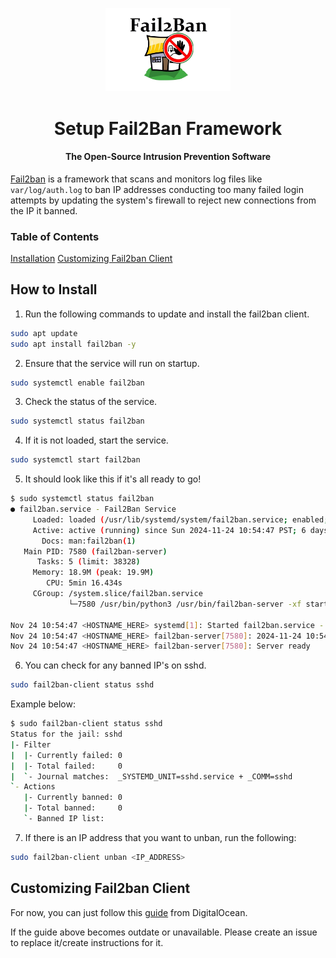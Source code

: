 <div align="center">
  <p><a href="https://github.com/fail2ban/fail2ban"><img alt="pi-hole" src="../media/services/fail2ban.png" width="200px"/></a></p>
  <h1>Setup Fail2Ban Framework</h1>
  <h4>The Open-Source Intrusion Prevention Software</h4>
</div>

[Fail2ban](https://github.com/fail2ban/fail2ban) is a framework that scans and monitors log files like `var/log/auth.log` to ban IP addresses conducting too many failed login attempts by updating the system's firewall to reject new connections from the IP it banned.

### Table of Contents
[Installation](#how-to-install)
[Customizing Fail2ban Client](#customizing-fail2ban-client)

## How to Install
1. Run the following commands to update and install the fail2ban client.
```sh
sudo apt update
sudo apt install fail2ban -y
```

2. Ensure that the service will run on startup.
```sh
sudo systemctl enable fail2ban
```

3. Check the status of the service.
```sh
sudo systemctl status fail2ban
```

4. If it is not loaded, start the service.
```sh
sudo systemctl start fail2ban
```

5. It should look like this if it's all ready to go!
```sh
$ sudo systemctl status fail2ban
● fail2ban.service - Fail2Ban Service
     Loaded: loaded (/usr/lib/systemd/system/fail2ban.service; enabled; preset: enabled)
     Active: active (running) since Sun 2024-11-24 10:54:47 PST; 6 days ago
       Docs: man:fail2ban(1)
   Main PID: 7580 (fail2ban-server)
      Tasks: 5 (limit: 38328)
     Memory: 18.9M (peak: 19.9M)
        CPU: 5min 16.434s
     CGroup: /system.slice/fail2ban.service
             └─7580 /usr/bin/python3 /usr/bin/fail2ban-server -xf start

Nov 24 10:54:47 <HOSTNAME_HERE> systemd[1]: Started fail2ban.service - Fail2Ban Service.
Nov 24 10:54:47 <HOSTNAME_HERE> fail2ban-server[7580]: 2024-11-24 10:54:47,700 fail2ban.configreader   [7580]: WARNING WARNING 'allowipv6' not defined in 'Definition'. Using default one: 'auto'>
Nov 24 10:54:47 <HOSTNAME_HERE> fail2ban-server[7580]: Server ready
```

6. You can check for any banned IP's on sshd.
```sh
sudo fail2ban-client status sshd
```

Example below:
```sh
$ sudo fail2ban-client status sshd
Status for the jail: sshd
|- Filter
|  |- Currently failed: 0
|  |- Total failed:     0
|  `- Journal matches:  _SYSTEMD_UNIT=sshd.service + _COMM=sshd
`- Actions
   |- Currently banned: 0
   |- Total banned:     0
   `- Banned IP list:
```

7. If there is an IP address that you want to unban, run the following:
```sh
sudo fail2ban-client unban <IP_ADDRESS>
```

## Customizing Fail2ban Client
For now, you can just follow this [guide](https://www.digitalocean.com/community/tutorials/how-to-protect-ssh-with-fail2ban-on-ubuntu-20-04#step-2-configuring-fail2ban) from DigitalOcean.

If the guide above becomes outdate or unavailable. Please create an issue to replace it/create instructions for it.
